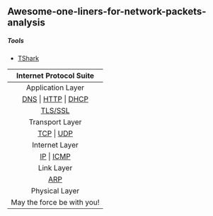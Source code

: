## Awesome-one-liners-for-network-packets-analysis

##### Tools
* [TShark](tshark/README.md)

| Internet Protocol Suite                                                      |
| :--------------------------------------------------------------------------: |
| Application Layer                                                            |
| [DNS](dns/README.md) \| [HTTP](http/README.md) \| [DHCP](dhcp/README.md)     |
| [TLS/SSL](ssl/README.md)                                                     |
| Transport Layer                                                              |
| [TCP](tcp/README.md) \| [UDP](udp/README.md)                                 |
| Internet Layer                                                               |
| [IP](ip/README.md)   \| [ICMP](icmp/README.md)                               |
| Link Layer                                                                   |
| [ARP](arp/README.md)                                                         |
| Physical Layer                                                               |
| May the force be with you!                                                   |
